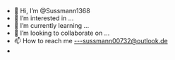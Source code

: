 - 👋 Hi, I’m @Sussmann1368
- 👀 I’m interested in ...
- 🌱 I’m currently learning ...
- 💞️ I’m looking to collaborate on ...
- 📫 How to reach me ---sussmann00732@outlook.de
- 

<!---
Sussmann1368/Sussmann1368 is a ✨ special ✨ repository because its `README.md` (this file) appears on your GitHub profile.
You can click the Preview link to take a look at your changes.
--->
